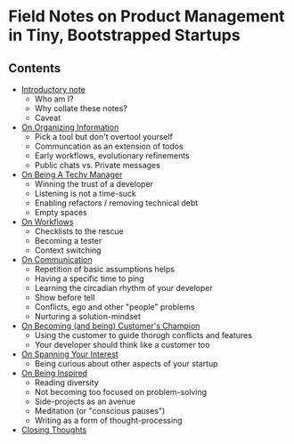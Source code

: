 # Field Notes on Product Management in Tiny, Bootstrapped Startups

## Contents

- [Introductory note](01-intro.md)
    - Who am I?
    - Why collate these notes?
    - Caveat
- [On Organizing Information](02-information.md)
    - Pick a tool but don't overtool yourself
    - Communcation as an extension of todos
    - Early workflows, evolutionary refinements
    - Public chats vs. Private messages
- [On Being A Techy Manager](03-techy.md)
    - Winning the trust of a developer
    - Listening is not a time-suck
    - Enabling refactors / removing technical debt
    - Empty spaces
- [On Workflows](04-workflows.md)
    - Checklists to the rescue
    - Becoming a tester
    - Context switching
- [On Communication](05-communication.md)
    - Repetition of basic assumptions helps
    - Having a specific time to ping
    - Learning the circadian rhythm of your developer
    - Show before tell
    - Conflicts, ego and other "people" problems
    - Nurturing a solution-mindset
- [On Becoming (and being) Customer's Champion](06-customer-champion.md)
    - Using the customer to guide thorugh conflicts and features
    - Your developer should think like a customer too
- [On Spanning Your Interest](07-interest.md)
    - Being curious about other aspects of your startup
- [On Being Inspired](08-inspiration.md)
    - Reading diversity
    - Not becoming too focused on problem-solving
    - Side-projects as an avenue
    - Meditation (or "conscious pauses")
    - Writing as a form of thought-processing
- [Closing Thoughts](09-conclusion.md)